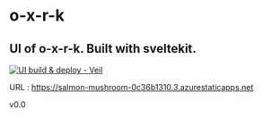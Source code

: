 # o-x-r-k
## UI of o-x-r-k. Built with sveltekit.

[![UI build & deploy - Veil](https://github.com/bitsnorbytes/o-x-r-k/actions/workflows/veil.yml/badge.svg?branch=main)](https://github.com/bitsnorbytes/o-x-r-k/actions/workflows/veil.yml)

URL : https://salmon-mushroom-0c36b1310.3.azurestaticapps.net

v0.0
